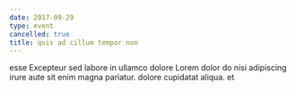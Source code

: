 ```yaml
---
date: 2017-09-29
type: event
cancelled: true
title: quis ad cillum tempor non
---
```

esse Excepteur sed labore in ullamco dolore Lorem dolor do nisi adipiscing irure aute sit enim magna pariatur. dolore cupidatat aliqua. et
